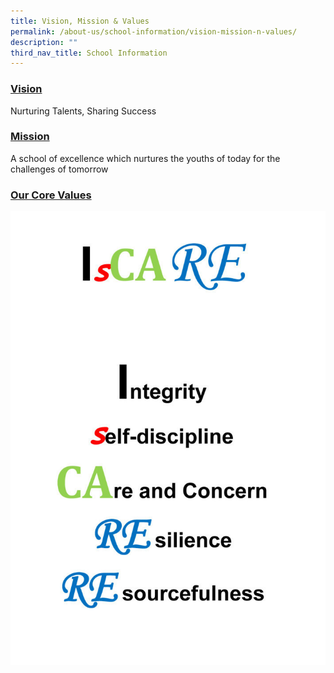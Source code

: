 ```yaml
---
title: Vision, Mission & Values
permalink: /about-us/school-information/vision-mission-n-values/
description: ""
third_nav_title: School Information
---
```

<h3><u>Vision</u></h3>

Nurturing Talents, Sharing Success

<h3><u>Mission</u></h3>

A school of excellence which nurtures the youths of today for the challenges of tomorrow

<h3><u>Our Core Values</u></h3>

![](/images/iscare-711x1024.jpg)